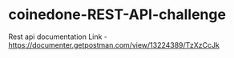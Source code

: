 # coinedone-REST-API-challenge

Rest api documentation Link - https://documenter.getpostman.com/view/13224389/TzXzCcJk
